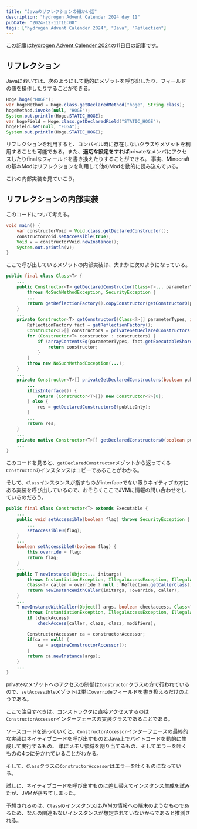 ```yaml
---
title: "Javaのリフレクションの細かい話"
description: "hydrogen Advent Calender 2024 day 11"
pubDate: "2024-12-11T16:08"
tags: ["hydrogen Advent Calender 2024", "Java", "Reflection"]
---
```


この記事は[hydrogen Advent Calender 2024](https://adventar.org/calendars/10672)の11日目の記事です。

## リフレクション

Javaにおいては、次のようにして動的にメゾットを呼び出したり、フィールドの値を操作したりすることができる。

```java
Hoge.hoge("HOGE");
var hogeMethod = Hoge.class.getDeclaredMethod("hoge", String.class);
hogeMethod.invoke(null, "HOGE");
System.out.println(Hoge.STATIC_HOGE);
var hogeField = Hoge.class.getDeclaredField("STATIC_HOGE");
hogeField.set(null, "FUGA");
System.out.println(Hoge.STATIC_HOGE);
```

リフレクションを利用すると、コンパイル時に存在しないクラスやメゾットを利用することも可能である。また、**適切な設定をすれば**privateなメンバにアクセスしたりfinalなフィールドを書き換えたりすることができる。
事実、Minecraftの基本Modはリフレクションを利用して他のModを動的に読み込んでいる。

これの内部実装を見ていこう。

## リフレクションの内部実装

このコードについて考える。

```java
void main() {
    var constructorVoid = Void.class.getDeclaredConstructor();
    constructorVoid.setAccessible(true);
    Void v = constructorVoid.newInstance();
    System.out.println(v);
}
```

ここで呼び出しているメゾットの内部実装は、大まかに次のようになっている。

```java
public final class Class<T> {
    ...
    public Constructor<T> getDeclaredConstructor(Class<?>... parameterTypes)
        throws NoSuchMethodException, SecurityException {
        ...
        return getReflectionFactory().copyConstructor(getConstructor0(parameterTypes, Member.DECLARED));
    }
    ...
    private Constructor<T> getConstructor0(Class<?>[] parameterTypes, int which) {
        ReflectionFactory fact = getReflectionFactory();
        Constructor<T>[] constructors = privateGetDeclaredConstructors(which == Member.PUBLIC);
        for (Constructor<T> constructor : constructors) {
            if (arrayContentsEq(parameterTypes, fact.getExecutableSharedParameterTypes(constructor))) {
                return constructor;
            }
        }
        throw new NoSuchMethodException(...);
    }
    ...
    private Constructor<T>[] privateGetDeclaredConstructors(boolean publicOnly) {
        ...
        if(isInterface()) {
            return (Constructor<T>[]) new Constructor<?>[0];
        } else {
            res = getDeclaredConstructors0(publicOnly);
        }
        ...
        return res;
    }
    ...
    private native Constructor<T>[] getDeclaredConstructors0(boolean publicOnly);
    ...
}
```

このコードを見ると、`getDeclaredConstructor`メゾットから返ってくる`Constructor`のインスタンスはコピーであることがわかる。

そして、`Class`インスタンスが指すものがinterfaceでない限りネイティブの方にある実装を呼び出しているので、おそらくここでJVMに情報の問い合わせをしているのだろう。

```java
public final class Constructor<T> extends Executable {
    ...
    public void setAccessible(boolean flag) throws SecurityException {
        ...
        setAccessible0(flag);
    }
    ...
    boolean setAccessible0(boolean flag) {
        this.override = flag;
        return flag;
    }
    ...
    public T newInstance(Object... initargs)
        throws InstantiationException, IllegalAccessException, IllegalArgumentException, InvocationTargetException {
        Class<?> caller = override ? null : Reflection.getCallerClass();
        return newInstanceWithCaller(initargs, !override, caller);
    }
    ...
    T newInstanceWithCaller(Object[] args, boolean checkaccess, Class<?> caller)
        throws InstantiationException, IllegalAccessException, IllegalArgumentException, InvocationTargetException {
        if (checkAccess)
            checkAccess(caller, clazz, clazz, modifiers);
        
        ConstructorAccessor ca = constructorAccessor;
        if(ca == null) {
            ca = acquireConstructorAccessor();
        }
        return ca.newInstance(args);
    }
    ...
}
```

privateなメゾットへのアクセスの制御は`Constructor`クラスの方で行われているので、`setAccessible`メゾットは単に`override`フィールドを書き換えるだけのようである。

ここで注目すべきは、コンストラクタに直接アクセスするのは`ConstructorAccessor`インターフェースの実装クラスであることである。

ソースコードを追っていくと、`ConstructorAccessor`インターフェースの最終的な実装はネイティブコードを呼び出すものとJava上でバイトコードを動的に生成して実行するもの、
単にメモリ領域を割り当てるもの、そしてエラーを吐くものの4つに分かれていることがわかる。

そして、`Class`クラスの`ConstructorAccessor`はエラーを吐くものになっている。

試しに、ネイティブコードを呼び出すものに差し替えてインスタンス生成を試みたが、JVMが落ちてしまった。

予想されるのは、`Class`のインスタンスはJVMの情報への端末のようなものであるため、なんの関連もないインスタンスが想定されていないからであると推測される。



